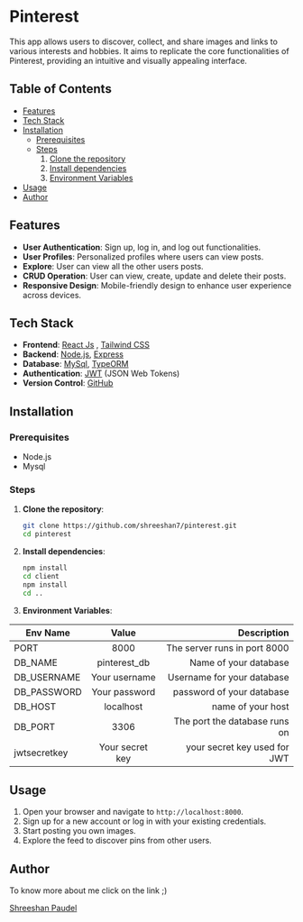 # Pinterest 

This app allows users to discover, collect, and share images and links to various interests and hobbies. It aims to replicate the core functionalities of Pinterest, providing an intuitive and visually appealing interface.

## Table of Contents
- [Features](#features)
- [Tech Stack](#tech-stack)
- [Installation](#installation)
  - [Prerequisites](#prerequisites)
  - [Steps](#steps)
    1. [Clone the repository](#1-clone-the-repository)
    2. [Install dependencies](#2-install-dependencies)
    3. [Environment Variables](#3-environment-variables)
- [Usage](#usage)
- [Author](#author)

## Features
- **User Authentication**: Sign up, log in, and log out functionalities.
- **User Profiles**: Personalized profiles where users can view posts.
- **Explore**: User can view all the other users posts.
- **CRUD Operation**: User can view, create, update and delete their posts.
- **Responsive Design**: Mobile-friendly design to enhance user experience across devices.

## Tech Stack

- **Frontend**: [React Js](https://react.dev/) , [Tailwind CSS](https://tailwindcss.com/)
- **Backend**: [Node.js](https://nodejs.org/en), [Express](https://expressjs.com/)
- **Database**: [MySql](https://www.mysql.com/), [TypeORM](https://typeorm.io/)
- **Authentication**: [JWT](https://jwt.io/) (JSON Web Tokens)
- **Version Control**: [GitHub](https://github.com/)

## Installation
### Prerequisites
- Node.js
- Mysql

### Steps
1. **Clone the repository**:
    ```bash
    git clone https://github.com/shreeshan7/pinterest.git
    cd pinterest
    ```

2. **Install dependencies**:
    ```bash
    npm install
    cd client
    npm install
    cd ..
    ```
3. **Environment Variables**:

           
| Env Name     |       Value       |                            Description |
| ------------ | :---------------: | -------------------------------------: |
| PORT         |       8000        |           The server runs in port 8000 |
| DB_NAME      |    pinterest_db   |                   Name of your database|
| DB_USERNAME  |   Your username   |             Username for your database |
| DB_PASSWORD  |   Your password   |              password of your database |
| DB_HOST      |     localhost     |                      name of your host |
| DB_PORT      |       3306        |          The port the database runs on |
| jwtsecretkey |  Your secret key  |           your secret key used for JWT |

## Usage
1. Open your browser and navigate to `http://localhost:8000`.
2. Sign up for a new account or log in with your existing       credentials.
3. Start posting you own images.
4. Explore the feed to discover pins from other users.

## Author
To know more about me click on the link ;)

[Shreeshan Paudel](https://en.wikipedia.org/wiki/Spider-Man)
